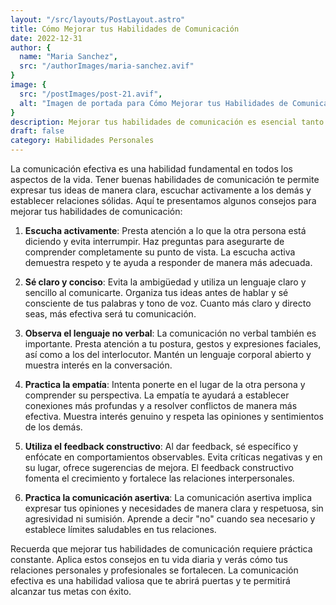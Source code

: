 ```yaml
---
layout: "/src/layouts/PostLayout.astro"
title: Cómo Mejorar tus Habilidades de Comunicación
date: 2022-12-31
author: {
  name: "Maria Sanchez",
  src: "/authorImages/maria-sanchez.avif"
}
image: {
  src: "/postImages/post-21.avif",
  alt: "Imagen de portada para Cómo Mejorar tus Habilidades de Comunicación",
}
description: Mejorar tus habilidades de comunicación es esencial tanto en tu vida personal como profesional. En este artículo, encontrarás consejos prácticos para desarrollar una comunicación efectiva y mejorar tus relaciones interpersonales.
draft: false
category: Habilidades Personales
---
```


La comunicación efectiva es una habilidad fundamental en todos los aspectos de la vida. Tener buenas habilidades de comunicación te permite expresar tus ideas de manera clara, escuchar activamente a los demás y establecer relaciones sólidas. Aquí te presentamos algunos consejos para mejorar tus habilidades de comunicación:

1. **Escucha activamente**: Presta atención a lo que la otra persona está diciendo y evita interrumpir. Haz preguntas para asegurarte de comprender completamente su punto de vista. La escucha activa demuestra respeto y te ayuda a responder de manera más adecuada.

2. **Sé claro y conciso**: Evita la ambigüedad y utiliza un lenguaje claro y sencillo al comunicarte. Organiza tus ideas antes de hablar y sé consciente de tus palabras y tono de voz. Cuanto más claro y directo seas, más efectiva será tu comunicación.

3. **Observa el lenguaje no verbal**: La comunicación no verbal también es importante. Presta atención a tu postura, gestos y expresiones faciales, así como a los del interlocutor. Mantén un lenguaje corporal abierto y muestra interés en la conversación.

4. **Practica la empatía**: Intenta ponerte en el lugar de la otra persona y comprender su perspectiva. La empatía te ayudará a establecer conexiones más profundas y a resolver conflictos de manera más efectiva. Muestra interés genuino y respeta las opiniones y sentimientos de los demás.

5. **Utiliza el feedback constructivo**: Al dar feedback, sé específico y enfócate en comportamientos observables. Evita críticas negativas y en su lugar, ofrece sugerencias de mejora. El feedback constructivo fomenta el crecimiento y fortalece las relaciones interpersonales.

6. **Practica la comunicación asertiva**: La comunicación asertiva implica expresar tus opiniones y necesidades de manera clara y respetuosa, sin agresividad ni sumisión. Aprende a decir "no" cuando sea necesario y establece límites saludables en tus relaciones.

Recuerda que mejorar tus habilidades de comunicación requiere práctica constante. Aplica estos consejos en tu vida diaria y verás cómo tus relaciones personales y profesionales se fortalecen. La comunicación efectiva es una habilidad valiosa que te abrirá puertas y te permitirá alcanzar tus metas con éxito.
